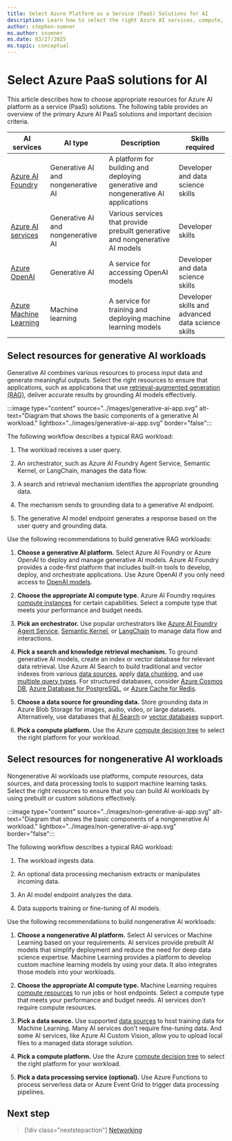 ```yaml
---
title: Select Azure Platform as a Service (PaaS) Solutions for AI
description: Learn how to select the right Azure AI services, compute, and tools to build effective generative and nongenerative AI workloads.
author: stephen-sumner
ms.author: ssumner
ms.date: 03/27/2025
ms.topic: conceptual
---
```


# Select Azure PaaS solutions for AI

This article describes how to choose appropriate resources for Azure AI platform as a service (PaaS) solutions. The following table provides an overview of the primary Azure AI PaaS solutions and important decision criteria.

| AI services | AI type | Description | Skills required |
|---------|------------|---------| --- |
| [Azure AI Foundry](/azure/ai-foundry/what-is-azure-ai-foundry) | Generative AI and nongenerative AI | A platform for building and deploying generative and nongenerative AI applications | Developer and data science skills |
| [Azure AI services](/azure/ai-services/what-are-ai-services) | Generative AI and nongenerative AI | Various services that provide prebuilt generative and nongenerative AI models | Developer skills |
| [Azure OpenAI](/azure/ai-foundry/openai/concepts/models) | Generative AI | A service for accessing OpenAI models | Developer and data science skills |
| [Azure Machine Learning](/azure/machine-learning/overview-what-is-azure-machine-learning) | Machine learning | A service for training and deploying machine learning models | Developer skills and advanced data science skills |

## Select resources for generative AI workloads

Generative AI combines various resources to process input data and generate meaningful outputs. Select the right resources to ensure that applications, such as applications that use [retrieval-augmented generation (RAG)](/azure/architecture/ai-ml/guide/rag/rag-solution-design-and-evaluation-guide), deliver accurate results by grounding AI models effectively.

:::image type="content" source="../images/generative-ai-app.svg" alt-text="Diagram that shows the basic components of a generative AI workload." lightbox="../images/generative-ai-app.svg" border="false":::

The following workflow describes a typical RAG workload:

1. The workload receives a user query. 

1. An orchestrator, such as Azure AI Foundry Agent Service, Semantic Kernel, or LangChain, manages the data flow.

1. A search and retrieval mechanism identifies the appropriate grounding data.

1. The mechanism sends to grounding data to a generative AI endpoint.

1. The generative AI model endpoint generates a response based on the user query and grounding data.

Use the following recommendations to build generative RAG workloads:

1. **Choose a generative AI platform.** Select Azure AI Foundry or Azure OpenAI to deploy and manage generative AI models. Azure AI Foundry provides a code-first platform that includes built-in tools to develop, deploy, and orchestrate applications. Use Azure OpenAI if you only need access to [OpenAI models](/azure/ai-services/openai/concepts/models).

1. **Choose the appropriate AI compute type.** Azure AI Foundry requires [compute instances](/azure/ai-studio/how-to/create-manage-compute) for certain capabilities. Select a compute type that meets your performance and budget needs.

1. **Pick an orchestrator.** Use popular orchestrators like [Azure AI Foundry Agent Service](/azure/ai-services/agents/overview), [Semantic Kernel](/semantic-kernel/overview/), or [LangChain](https://python.langchain.com/v0.2/docs/integrations/platforms/microsoft/) to manage data flow and interactions.

1. **Pick a search and knowledge retrieval mechanism.** To ground generative AI models, create an index or vector database for relevant data retrieval. Use Azure AI Search to build traditional and vector indexes from various [data sources](/azure/search/search-indexer-overview#supported-data-sources), apply [data chunking](/azure/search/vector-search-integrated-vectorization), and use [multiple query types](/azure/search/search-query-overview#types-of-queries). For structured databases, consider [Azure Cosmos DB](/azure/cosmos-db/vector-database), [Azure Database for PostgreSQL](/azure/postgresql/flexible-server/how-to-use-pgvector), or [Azure Cache for Redis](/azure/azure-cache-for-redis/cache-overview-vector-similarity).

1. **Choose a data source for grounding data.** Store grounding data in Azure Blob Storage for images, audio, video, or large datasets. Alternatively, use databases that [AI Search](/azure/search/search-indexer-overview#supported-data-sources) or [vector databases](/dotnet/ai/conceptual/vector-databases#available-vector-database-solutions) support.

1. **Pick a compute platform.** Use the Azure [compute decision tree](/azure/architecture/guide/technology-choices/compute-decision-tree) to select the right platform for your workload.

## Select resources for nongenerative AI workloads

Nongenerative AI workloads use platforms, compute resources, data sources, and data processing tools to support machine learning tasks. Select the right resources to ensure that you can build AI workloads by using prebuilt or custom solutions effectively.

:::image type="content" source="../images/non-generative-ai-app.svg" alt-text="Diagram that shows the basic components of a nongenerative AI workload." lightbox="../images/non-generative-ai-app.svg" border="false":::

The following workflow describes a typical RAG workload:

1. The workload ingests data.

1. An optional data processing mechanism extracts or manipulates incoming data.

1. An AI model endpoint analyzes the data.

1. Data supports training or fine-tuning of AI models.

Use the following recommendations to build nongenerative AI workloads:

1. **Choose a nongenerative AI platform.** Select AI services or Machine Learning based on your requirements. AI services provide prebuilt AI models that simplify deployment and reduce the need for deep data science expertise. Machine Learning provides a platform to develop custom machine learning models by using your data. It also integrates those models into your workloads.

1. **Choose the appropriate AI compute type.** Machine Learning requires [compute resources](/azure/machine-learning/concept-azure-machine-learning-v2) to run jobs or host endpoints. Select a compute type that meets your performance and budget needs. AI services don't require compute resources.

1. **Pick a data source.** Use supported [data sources](/azure/machine-learning/how-to-access-data#supported-data-storage-service-types) to host training data for Machine Learning. Many AI services don't require fine-tuning data. And some AI services, like Azure AI Custom Vision, allow you to upload local files to a managed data storage solution.

1. **Pick a compute platform.** Use the Azure [compute decision tree](/azure/architecture/guide/technology-choices/compute-decision-tree) to select the right platform for your workload.

1. **Pick a data processing service (optional).** Use Azure Functions to process serverless data or Azure Event Grid to trigger data processing pipelines.

## Next step

> [!div class="nextstepaction"]
> [Networking](../platform/networking.md)
